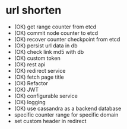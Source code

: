 url shorten
===========
- (OK) get range counter from etcd
- (OK) commit node counter to etcd
- (OK) recover counter checkpoint from etcd 
- (OK) persist url data in db
- (OK) check link md5 with db
- (OK) custom token
- (OK) rest api
- (OK) redirect service
- (OK) fetch page title
- (OK) Refactor
- (OK) JWT
- (OK) configurable service
- (OK) logging
- (OK) use cassandra as a backend database
- specific counter range for specific domain  
- set custom header in redirect
